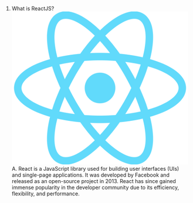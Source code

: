 1. What is ReactJS?
![alt text](image.png)
A.  React is a JavaScript library used for building user interfaces (UIs) and single-page applications. It was developed by Facebook and released as an open-source project in 2013. React has since gained immense popularity in the developer community due to its efficiency, flexibility, and performance.